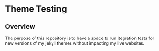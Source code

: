 # Theme Testing

## Overview

The purpose of this repository is to have a space to run itegration tests for new versions of my jekyll themes without impacting my live websites. 